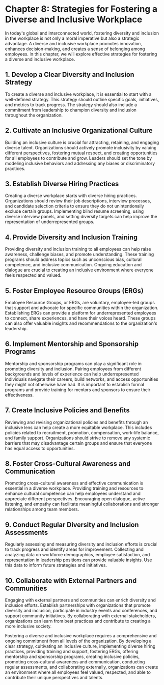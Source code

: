 Chapter 8: Strategies for Fostering a Diverse and Inclusive Workplace
=====================================================================

In today's global and interconnected world, fostering diversity and inclusion in the workplace is not only a moral imperative but also a strategic advantage. A diverse and inclusive workplace promotes innovation, enhances decision-making, and creates a sense of belonging among employees. In this chapter, we will explore effective strategies for fostering a diverse and inclusive workplace.

**1. Develop a Clear Diversity and Inclusion Strategy**
-------------------------------------------------------

To create a diverse and inclusive workplace, it is essential to start with a well-defined strategy. This strategy should outline specific goals, initiatives, and metrics to track progress. The strategy should also include a commitment from leadership to champion diversity and inclusion throughout the organization.

**2. Cultivate an Inclusive Organizational Culture**
----------------------------------------------------

Building an inclusive culture is crucial for attracting, retaining, and engaging diverse talent. Organizations should actively promote inclusivity by valuing different perspectives, fostering mutual respect, and creating opportunities for all employees to contribute and grow. Leaders should set the tone by modeling inclusive behaviors and addressing any biases or discriminatory practices.

**3. Establish Diverse Hiring Practices**
-----------------------------------------

Creating a diverse workplace starts with diverse hiring practices. Organizations should review their job descriptions, interview processes, and candidate selection criteria to ensure they do not unintentionally exclude certain groups. Implementing blind resume screening, using diverse interview panels, and setting diversity targets can help improve the representation of underrepresented groups.

**4. Provide Diversity and Inclusion Training**
-----------------------------------------------

Providing diversity and inclusion training to all employees can help raise awareness, challenge biases, and promote understanding. These training programs should address topics such as unconscious bias, cultural competence, and inclusive communication. Ongoing education and dialogue are crucial to creating an inclusive environment where everyone feels respected and valued.

**5. Foster Employee Resource Groups (ERGs)**
---------------------------------------------

Employee Resource Groups, or ERGs, are voluntary, employee-led groups that support and advocate for specific communities within the organization. Establishing ERGs can provide a platform for underrepresented employees to connect, share experiences, and have their voices heard. These groups can also offer valuable insights and recommendations to the organization's leadership.

**6. Implement Mentorship and Sponsorship Programs**
----------------------------------------------------

Mentorship and sponsorship programs can play a significant role in promoting diversity and inclusion. Pairing employees from different backgrounds and levels of experience can help underrepresented individuals navigate their careers, build networks, and access opportunities they might not otherwise have had. It is important to establish formal programs and provide training for mentors and sponsors to ensure their effectiveness.

**7. Create Inclusive Policies and Benefits**
---------------------------------------------

Reviewing and revising organizational policies and benefits through an inclusive lens can help create a more equitable workplace. This includes policies related to recruitment, promotion, compensation, work-life balance, and family support. Organizations should strive to remove any systemic barriers that may disadvantage certain groups and ensure that everyone has equal access to opportunities.

**8. Foster Cross-Cultural Awareness and Communication**
--------------------------------------------------------

Promoting cross-cultural awareness and effective communication is essential in a diverse workplace. Providing training and resources to enhance cultural competence can help employees understand and appreciate different perspectives. Encouraging open dialogue, active listening, and empathy can facilitate meaningful collaborations and stronger relationships among team members.

**9. Conduct Regular Diversity and Inclusion Assessments**
----------------------------------------------------------

Regularly assessing and measuring diversity and inclusion efforts is crucial to track progress and identify areas for improvement. Collecting and analyzing data on workforce demographics, employee satisfaction, and representation in leadership positions can provide valuable insights. Use this data to inform future strategies and initiatives.

**10. Collaborate with External Partners and Communities**
----------------------------------------------------------

Engaging with external partners and communities can enrich diversity and inclusion efforts. Establish partnerships with organizations that promote diversity and inclusion, participate in industry events and conferences, and support community initiatives. By collaborating with external stakeholders, organizations can learn from best practices and contribute to creating a more inclusive society.

Fostering a diverse and inclusive workplace requires a comprehensive and ongoing commitment from all levels of the organization. By developing a clear strategy, cultivating an inclusive culture, implementing diverse hiring practices, providing training and support, fostering ERGs, offering mentorship and sponsorship programs, creating inclusive policies, promoting cross-cultural awareness and communication, conducting regular assessments, and collaborating externally, organizations can create an environment where all employees feel valued, respected, and able to contribute their unique perspectives and talents.
